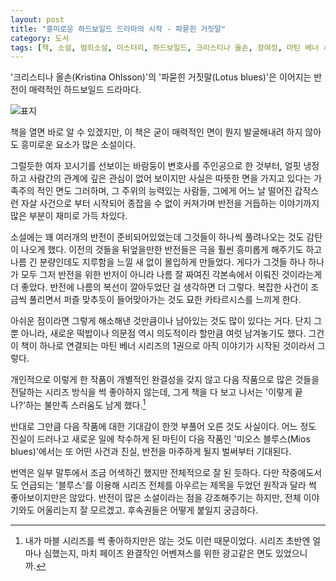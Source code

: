 ```yaml
---
layout: post
title: "흥미로운 하드보일드 드라마의 시작 - 파묻힌 거짓말"
category: 도서
tags: [책, 소설, 범죄소설, 미스터리, 하드보일드, 크리스티나 올손, 장여정, 마틴 베너 시리즈, 북레시피, 서평]
---
```


'크리스티나 올손(Kristina Ohlsson)'의
'파묻힌 거짓말(Lotus blues)'은
이어지는 반전이 매력적인 하드보일드 드라마다.

![표지](https://lh3.googleusercontent.com/sAKqzOw4IFyjMQfOWDMdM0cK6XdZFKFbHVIk91sPqVbPaFxL7PjJOxhGQbauGJOHE_rNvtb14s4Z_w=s480)

책을 열면 바로 알 수 있겠지만,
이 책은 굳이 매력적인 면이 뭔지 발굴해내려 하지 않아도
흥미로운 요소가 많은 소설이다.

그럴듯한 여자 꼬시기를 선보이는 바람둥이 변호사를 주인공으로 한 것부터,
얼핏 냉정하고 사람간의 관계에 깊은 관심이 없어 보이지만
사실은 따뜻한 면을 가지고 있다는 가족주의 적인 면도 그러하며,
그 주위의 능력있는 사람들,
그에게 어느 날 떨어진 갑작스런 자살 사건으로 부터 시작되어
종잡을 수 없이 커져가며 반전을 거듭하는 이야기까지
많은 부분이 재미로 가득 차있다.

소설에는 꽤 여러개의 반전이 준비되어있었는데
그것들이 하나씩 풀려나오는 것도 감탄이 나오게 했다.
이전의 것들을 뒤엎을만한 반전들은
극을 훨씬 흥미롭게 해주기도 하고
나름 긴 분량인데도 지루함을 느낄 새 없이 몰입하게 만들었다.
게다가 그것들 하나 하나가 모두 그저 반전을 위한 반저이 아니라
나름 잘 짜여진 각본속에서 이뤄진 것이라는게 더 좋았다.
반전에 나름의 복선이 깔아두었단 걸 생각하면 더 그렇다.
복잡한 사건이 조금씩 풀리면서 퍼즐 맞추듯이 들어맞아가는 것도 묘한 카타르시스를 느끼게 한다.

아쉬운 점이라면 그렇게 해소해낸 것만큼이나 남아있는 것도 많이 있다는 거다.
단지 그 뿐 아니라, 새로운 떡밥이나 의문점 역시 의도적이라 할만큼 여럿 남겨놓기도 했다.
그건 이 책이 하나로 연결되는 마틴 베너 시리즈의 1권으로
아직 이야기가 시작된 것이라서 그렇다.

개인적으로 이렇게 한 작품이 개별적인 완결성을 갖지 않고
다음 작품으로 많은 것들을 전달하는 시리즈 방식을 썩 좋아하지 않는데,
그게 책을 다 보고 나서는 '이렇게 끝나?'하는 불만족 스러움도 남게 했다.[^1]

[^1]: 내가 마블 시리즈를 썩 좋아하지만은 않는 것도 이런 때문이었다. 시리즈 초반엔 얼마나 심했는지, 마치 페이즈 완결작인 어벤져스를 위한 광고같은 면도 있었으니까.

반대로 그만큼 다음 작품에 대한 기대감이 한껏 부풀어 오른 것도 사실이다.
어느 정도 진실이 드러나고 새로운 일에 착수하게 된 마틴이
다음 작품인 '미오스 블루스(Mios blues)'에서는
또 어떤 사건과 진실, 반전을 마주하게 될지 벌써부터 기대된다.

번역은 일부 말투에서 조금 어색하긴 했지만 전체적으로 잘 된 듯하다.
다만 작중에도서도 언급되는 '블루스'를 이용해 시리즈 전체를 아우르는 제목을 두었던 원작과 달라
썩 좋아보이지만은 않았다.
반전이 많은 소설이라는 점을 강조해주기는 하지만, 전체 이야기와도 어울리는지 잘 모르겠고.
후속권들은 어떻게 붙일지 궁금하다.
